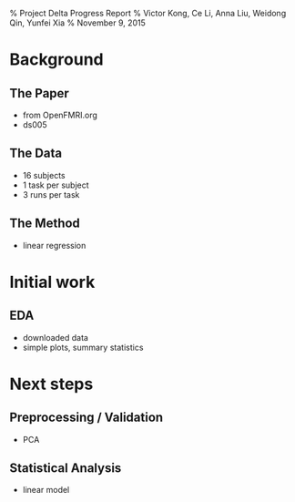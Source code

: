 % Project Delta Progress Report
% Victor Kong, Ce Li, Anna Liu, Weidong Qin, Yunfei Xia
% November 9, 2015

# Background

## The Paper

- from OpenFMRI.org
- ds005

## The Data

- 16 subjects
- 1 task per subject
- 3 runs per task

## The Method

- linear regression

# Initial work

## EDA

- downloaded data
- simple plots, summary statistics

# Next steps

## Preprocessing / Validation

- PCA

## Statistical Analysis

- linear model
